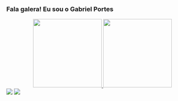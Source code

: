 ### Fala galera! Eu sou o Gabriel Portes
<div align="center">
  <a href="https://github.com/gabrielportes">
  <img height="180em" src="https://github-readme-stats.vercel.app/api?username=gabrielportes&show_icons=true&theme=dracula&include_all_commits=true&count_private=true"/>
  <img height="180em" src="https://github-readme-stats.vercel.app/api/top-langs/?username=gabrielportes&layout=compact&langs_count=7&theme=dark"/>
  </a>
</div>
  
<div> 
  <a href="https://www.instagram.com/gabrielogrego/" target="_blank"><img src="https://img.shields.io/badge/-Instagram-%23E4405F?style=for-the-badge&logo=instagram&logoColor=white"></a>
  <a href="https://www.linkedin.com/in/gabriel-portes-vogiatzidakis-71a74aa2/" target="_blank"><img src="https://img.shields.io/badge/-LinkedIn-%230077B5?style=for-the-badge&logo=linkedin&logoColor=white"></a>
</div>
